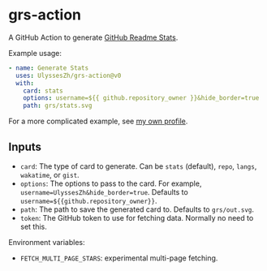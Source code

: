 # grs-action

A GitHub Action to generate
[GitHub Readme Stats](https://github.com/anuraghazra/github-readme-stats).

Example usage:

```yaml
- name: Generate Stats
  uses: UlyssesZh/grs-action@v0
  with:
    card: stats
    options: username=${{ github.repository_owner }}&hide_border=true
    path: grs/stats.svg
```

For a more complicated example, see
[my own profile](https://github.com/ulysseszh/ulysseszh/blob/master/.github/workflows/grs.yml).

## Inputs

- `card`: The type of card to generate.
  Can be `stats` (default), `repo`, `langs`, `wakatime`, or `gist`.
- `options`: The options to pass to the card. For example, `username=UlyssesZh&hide_border=true`.
  Defaults to `username=${{github.repository_owner}}`.
- `path`: The path to save the generated card to.
  Defaults to `grs/out.svg`.
- `token`: The GitHub token to use for fetching data. Normally no need to set this.

Environment variables:

- `FETCH_MULTI_PAGE_STARS`: experimental multi-page fetching.
